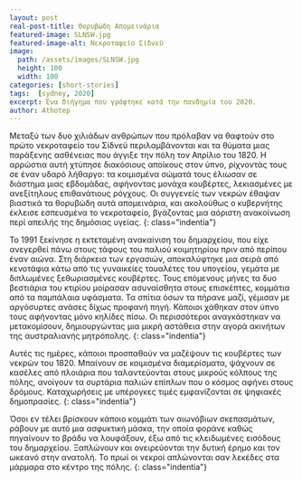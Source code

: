 ```yaml
---
layout: post
real-post-title: Θορυβώδη Απομεινάρια
featured-image: SLNSW.jpg
featured-image-alt: Νεκροταφείο Σίδνεϋ
image:
  path: /assets/images/SLNSW.jpg
  height: 100
  width: 100
categories: [short-stories]
tags:  [sydney, 2020]
excerpt: Ένα διήγημα που γράφτηκε κατά την πανδημία του 2020.
author: Athotep
---
```


Μεταξύ των δυο χιλιάδων ανθρώπων που πρόλαβαν να θαφτούν στο πρώτο νεκροταφείο του Σίδνεϋ περιλαμβάνονται και τα θύματα μιας παράξενης ασθένειας που άγγιξε την πόλη τον Απρίλιο του 1820. Η αρρώστια αυτή χτύπησε διακόσιους αποίκους στον ύπνο, ρίχνοντάς τους σε έναν υδαρό λήθαργο: τα κοιμισμένα σώματά τους έλιωσαν σε διάστημα μιας εβδομάδας, αφήνοντας μονάχα κουβέρτες, λεκιασμένες με ανεξίτηλους επιθανάτιους ρόγχους. Οι συγγενείς των νεκρών έθαψαν βιαστικά τα θορυβώδη αυτά απομεινάρια, και ακολούθως ο κυβερνήτης έκλεισε εσπευσμένα το νεκροταφείο, βγάζοντας μια αόριστη ανακοίνωση περί απειλής της δημόσιας υγείας.
{: class="indentia"}

Το 1991 ξεκίνησε η εκτεταμένη ανακαίνιση του δημαρχείου, που είχε ανεγερθεί πάνω στους τάφους του παλιού κοιμητηρίου πριν από περίπου έναν αιώνα. Στη διάρκεια των εργασιών, αποκαλύφτηκε μια σειρά από κενοτάφια κάτω από τις γυναικείες τουαλέτες του υπογείου, γεμάτα με διπλωμένες ξεθωριασμένες κουβέρτες. Τους επόμενους μήνες τα δυο βεστιάρια του κτιρίου μοίρασαν ασυναίσθητα στους επισκέπτες, κομμάτια από τα παμπάλαια υφάσματα. Τα σπίτια όσων τα πήρανε μαζί, γέμισαν με αργόσυρτες ανάσες δίχως προφανή πηγή. Κάποιοι χάθηκαν στον ύπνο τους αφήνοντας μόνο κηλίδες πίσω. Οι περισσότεροι αναγκάστηκαν να μετακομίσουν, δημιουργώντας μια μικρή αστάθεια στην αγορά ακινήτων της αυστραλιανής μητρόπολης.
{: class="indentia"}

Αυτές τις ημέρες, κάποιοι προσπαθούν να μαζέψουν τις κουβέρτες των νεκρών του 1820. Μπαίνουν σε κοιμισμένα διαμερίσματα, ψάχνουν σε κασέλες από πλοιάρια που ταλαντεύονται στους μικρούς κόλπους της πόλης, ανοίγουν τα συρτάρια παλιών επίπλων που ο κόσμος αφήνει στους δρόμους. Καταχωρήσεις με υπέρογκες τιμές εμφανίζονται σε ψηφιακές δημοπρασίες.
{: class="indentia"}

Όσοι εν τέλει βρίσκουν κάποιο κομμάτι των αιωνόβιων σκεπασμάτων, ράβουν με αυτό μια ασφυκτική μάσκα, την οποία φοράνε καθώς πηγαίνουν το βράδυ να λουφάξουν, έξω από τις κλειδωμένες εισόδους του δημαρχείου. Ξαπλώνουν και ονειρεύονται την δυτική έρημο και τον ωκεανό στην ανατολή. Το πρωί οι νεκροί απλώνονται σαν λεκέδες στα μάρμαρα στο κέντρο της πόλης.
{: class="indentia"}

